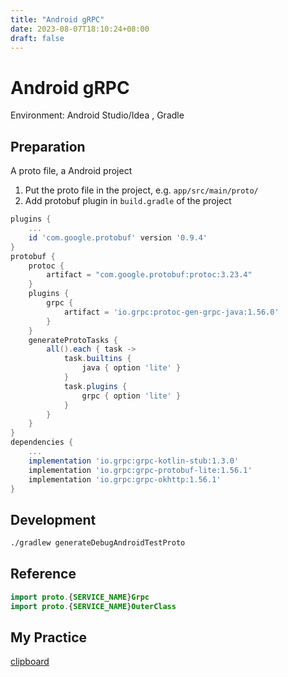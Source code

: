 ```yaml
---
title: "Android gRPC"
date: 2023-08-07T18:10:24+08:00
draft: false
---
```


# Android gRPC

Environment: Android Studio/Idea , Gradle

## Preparation

A proto file, a Android project

1. Put the proto file in the project, e.g. `app/src/main/proto/`
2. Add protobuf plugin in `build.gradle` of the project

```groovy
plugins {
    ...
    id 'com.google.protobuf' version '0.9.4'
}
protobuf {
    protoc {
        artifact = "com.google.protobuf:protoc:3.23.4"
    }
    plugins {
        grpc {
            artifact = 'io.grpc:protoc-gen-grpc-java:1.56.0'
        }
    }
    generateProtoTasks {
        all().each { task ->
            task.builtins {
                java { option 'lite' }
            }
            task.plugins {
                grpc { option 'lite' }
            }
        }
    }
}
dependencies {
    ...
    implementation 'io.grpc:grpc-kotlin-stub:1.3.0'
    implementation 'io.grpc:grpc-protobuf-lite:1.56.1'
    implementation 'io.grpc:grpc-okhttp:1.56.1'
}
```

## Development

```bash
./gradlew generateDebugAndroidTestProto
```

## Reference

```kotlin
import proto.{SERVICE_NAME}Grpc
import proto.{SERVICE_NAME}OuterClass
```

## My Practice

[clipboard](https://github.com/1939323749/clipboard)

